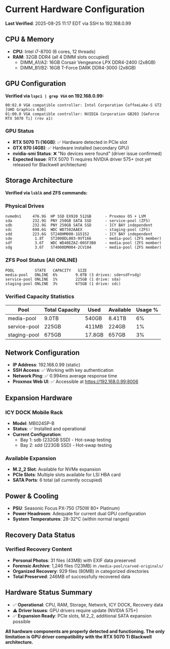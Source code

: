 # Current Hardware Configuration

**Last Verified**: 2025-08-25 11:17 EDT via SSH to 192.168.0.99

## CPU & Memory

- **CPU**: Intel i7-8700 (6 cores, 12 threads)
- **RAM**: 32GB DDR4 (all 4 DIMM slots occupied)
  - DIMM_A1/A2: 16GB Corsair Vengeance LPX DDR4-2400 (2x8GB)
  - DIMM_B1/B2: 16GB T-Force DARK DDR4-3000 (2x8GB)

## GPU Configuration

**Verified via `lspci | grep VGA` on 192.168.0.99:**

```
00:02.0 VGA compatible controller: Intel Corporation CoffeeLake-S GT2 [UHD Graphics 630]
01:00.0 VGA compatible controller: NVIDIA Corporation GB203 [GeForce RTX 5070 Ti] (rev a1)
```

### GPU Status
- **RTX 5070 Ti (16GB)**: ✅ Hardware detected in PCIe slot
- **GTX 970 (4GB)**: ✅ Hardware installed (secondary GPU)
- **nvidia-smi Status**: ❌ "No devices were found" (driver issue confirmed)
- **Expected Issue**: RTX 5070 Ti requires NVIDIA driver 575+ (not yet released for Blackwell architecture)

## Storage Architecture

**Verified via `lsblk` and ZFS commands:**

### Physical Drives
```
nvme0n1     476.9G  HP SSD EX920 512GB      - Proxmox OS + LVM
sda         232.9G  PNY 250GB SATA SSD      - service-pool (ZFS)
sdb         232.9G  PNY 250GB SATA SSD      - ICY BAY independent 
sdc         698.6G  WDC WD7502AAEX          - staging-pool (ZFS)
sdd         223.6G  ST240HM000-1G5152       - ICY BAY independent
sde          1.8T   ST2000DL003-9VT166      - media-pool (ZFS member)
sdf          3.6T   WDC WD40EZAZ-00SF3B0    - media-pool (ZFS member) 
sdg          3.6T   ST4000DM004-2CV104      - media-pool (ZFS member)
```

### ZFS Pool Status (All ONLINE)
```
POOL         STATE   CAPACITY   SIZE
media-pool   ONLINE  6%        9.0TB (3 drives: sde+sdf+sdg)
service-pool ONLINE  1%        225GB (1 drive: sda)
staging-pool ONLINE  3%        675GB (1 drive: sdc)
```

### Verified Capacity Statistics
| Pool | Total Capacity | Used | Available | Usage % |
|------|----------------|------|-----------|---------|
| media-pool | 9.0TB | 540GB | 8.41TB | 6% |
| service-pool | 225GB | 411MB | 224GB | 1% |
| staging-pool | 675GB | 17.8GB | 657GB | 3% |

## Network Configuration

- **IP Address**: 192.168.0.99 (static)
- **SSH Access**: ✅ Working with key authentication
- **Network Ping**: ✅ 0.994ms average response time
- **Proxmox Web UI**: ✅ Accessible at https://192.168.0.99:8006

## Expansion Hardware

### ICY DOCK Mobile Rack
- **Model**: MB024SP-B 
- **Status**: ✅ Installed and operational
- **Current Configuration**: 
  - Bay 1: sdb (232GB SSD) - Hot-swap testing
  - Bay 2: sdd (223GB SSD) - Hot-swap testing

### Available Expansion
- **M.2_2 Slot**: Available for NVMe expansion
- **PCIe Slots**: Multiple slots available for LSI HBA card
- **SATA Ports**: 6 total (all currently occupied)

## Power & Cooling

- **PSU**: Seasonic Focus PX-750 (750W 80+ Platinum)
- **Power Headroom**: Adequate for current dual GPU configuration
- **System Temperatures**: 28-32°C (within normal ranges)

## Recovery Data Status

### Verified Recovery Content
- **Personal Photos**: 31 files (43MB) with EXIF data preserved
- **Forensic Archive**: 1,246 files (123MB) in `/media-pool/carved-originals/`
- **Organized Recovery**: 929 files (80MB) in categorized directories
- **Total Preserved**: 246MB of successfully recovered data

## Hardware Status Summary

- ✅ **Operational**: CPU, RAM, Storage, Network, ICY DOCK, Recovery data
- ⚠️ **Driver Issues**: GPU drivers require update (NVIDIA 575+)
- ✅ **Expansion Ready**: PCIe slots, M.2_2, additional SATA expansion possible

**All hardware components are properly detected and functioning. The only limitation is GPU driver compatibility with the RTX 5070 Ti Blackwell architecture.**
